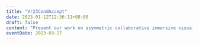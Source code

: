 ```yaml
---
title: "Vr23CondAccept"
date: 2023-01-12T12:36:11+08:00
draft: false
content: "Present our work on asymmetric collaborative immersive visualization at [IEEE VR 2023](http://ieeevr.org/2023/)."
eventDate: 2023-03-27
---
```

